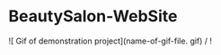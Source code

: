 # BeautySalon-WebSite

![ Gif of demonstration project](name-of-gif-file. gif) / ! [](demonstration001.gif)
